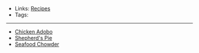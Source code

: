 - Links: [Recipes](Recipes.md)
- Tags: 

---

- [Chicken Adobo](Chicken%20Adobo.md)
- [Shepherd's Pie](Shepherd's%20Pie.md)
- [Seafood Chowder](Seafood%20Chowder.md)
